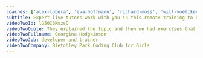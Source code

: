 ```yaml
---
coaches: ['alex-lobera', 'eva-hoffmann', 'richard-moss', 'will-voelcker']
subtitle: Expert live tutors work with you in this remote training to help you master React without having to cut into valuable work!
videoTwoId: lG50I6KmzsQ
videoTwoQuote: They explained the topic and then we had exercises that we could work through. And if we got stuck, we got all the time to get the help we needed. So it was really good
videoTwoFullname: Georgina Hodgkinson
videoTwoJob: developer and trainer
videoTwoCompany: Bletchley Park Coding Club for Girls
---
```

